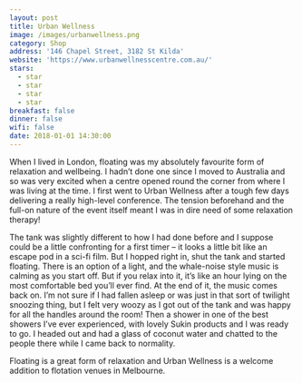 ```yaml
---
layout: post
title: Urban Wellness
image: /images/urbanwellness.png
category: Shop
address: '146 Chapel Street, 3182 St Kilda'
website: 'https://www.urbanwellnesscentre.com.au/'
stars:
  - star
  - star
  - star
  - star
breakfast: false
dinner: false
wifi: false
date: 2018-01-01 14:30:00
---
```



When I lived in London, floating was my absolutely favourite form of relaxation and wellbeing. I hadn’t done one since I moved to Australia and so was very excited when a centre opened round the corner from where I was living at the time. I first went to Urban Wellness after a tough few days delivering a really high-level conference. The tension beforehand and the full-on nature of the event itself meant I was in dire need of some relaxation therapy!&nbsp;

The tank was slightly different to how I had done before and I suppose could be a little confronting for a first timer – it looks a little bit like an escape pod in a sci-fi film. But I hopped right in, shut the tank and started floating. There is an option of a light, and the whale-noise style music is calming as you start off. But if you relax into it, it’s like an hour lying on the most comfortable bed you’ll ever find. At the end of it, the music comes back on. I’m not sure if I had fallen asleep or was just in that sort of twilight snoozing thing, but I felt very woozy as I got out of the tank and was happy for all the handles around the room! Then a shower in one of the best showers I’ve ever experienced, with lovely Sukin products and I was ready to go. I headed out and had a glass of coconut water and chatted to the people there while I came back to normality.

Floating is a great form of relaxation and Urban Wellness is a welcome addition to flotation venues in Melbourne.
